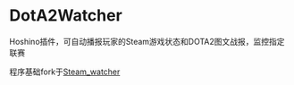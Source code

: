 # DotA2Watcher
Hoshino插件，可自动播报玩家的Steam游戏状态和DOTA2图文战报，监控指定联赛

程序基础fork于[Steam_watcher](https://github.com/SonodaHanami/Steam_watcher)
